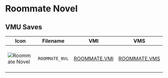 # Roommate Novel

## VMU Saves

| Icon | Filename | VMI | VMS | Description |
|------|----------|-----|-----|-------------|
| ![Roommate Novel](../icons/ROOMMATE_NVL.GIF) | `ROOMMATE_NVL` | [ROOMMATE.VMI](ROOMMATE.VMI) | [ROOMMATE.VMS](ROOMMATE.VMS) | The ultimate female roommate |
